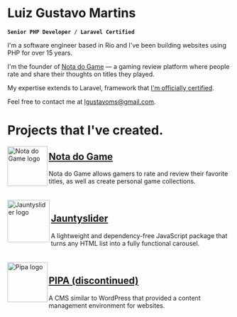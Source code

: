 # Luiz Gustavo Martins
**`Senior PHP Developer / Laravel Certified`**

I'm a software engineer based in Rio and I've been building websites using PHP for over 15 years.

I'm the founder of [Nota do Game](https://notadogame.com) — a gaming review platform where people rate and share their thoughts on titles they played.

My expertise extends to Laravel, framework that [I'm officially certified](https://exam.laravelcert.com/is/luiz-gustavo-martins-da-silva/certified-since/2019-03-20).

Feel free to contact me at lgustavoms@gmail.com.

# Projects that I've created.

<img src="https://luizgustavomartins.com/img/projects/notadogame.png" alt="Nota do Game logo" width="90" align="left"/>

## [Nota do Game](https://notadogame.com)
Nota do Game allows gamers to rate and review their favorite titles, as well as create personal game collections.
\
\
\
<img src="https://luizgustavomartins.com/img/projects/jauntyslider.png" alt="Jauntyslider logo" width="95" align="left"/>

## [Jauntyslider](https://jauntyslider.luizgustavomartins.com)
A lightweight and dependency-free JavaScript package that turns any HTML list into a fully functional carousel.
\
\
\
<img src="https://luizgustavomartins.com/img/projects/pipa.png" alt="Pipa logo" width="90" align="left"/>

## [PIPA (discontinued)](https://luizgustavomartins.com)
A CMS similar to WordPress that provided a content management environment for websites.
